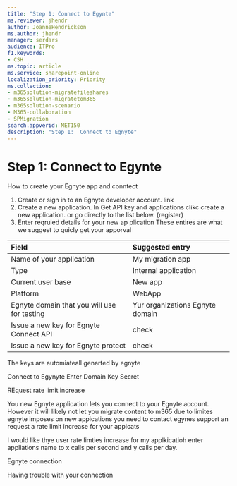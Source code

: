 ```yaml
---
title: "Step 1: Connect to Egynte"
ms.reviewer: jhendr
author: JoanneHendrickson
ms.author: jhendr
manager: serdars
audience: ITPro
f1.keywords:
- CSH
ms.topic: article
ms.service: sharepoint-online
localization_priority: Priority
ms.collection: 
- m365solution-migratefileshares
- m365solution-migratetom365
- m365solution-scenario
- M365-collaboration
- SPMigration
search.appverid: MET150
description: "Step 1:  Connect to Egnyte" 
---
```

# Step 1:  Connect to Egynte

How to create your Egnyte app and conntect

1.  Create or sign in to an Egnyte developer account.  link
2.  Create a new application.  In Get API key and applications clikc create a new application.  or go directly to the list below.  (register)
3. Enter reqruied details for your new ap plication  These entires are what we suggest to quicly get your apporval

|Field|Suggested entry|
|:-----|:----|
|Name of your application |My migration app|
|Type|Internal application |
|Current user base|New app|
|Platform |WebApp|
|Egnyte domain that you will use for testing | Yur organizations Egnyte domain|
|Issue a new key for Egnyte Connect API |check|
|Issue a new key for Egnyte protect | check|


The keys are automiateall genarted by egnyte

Connect to Egynyte 
Enter  Domain
Key
Secret


REquest rate limit increase

You new Egnyte application lets you connect to your Egnyte account.  However it will likely not let you migrate content to m365 due to limites egnyte imposes on new appications you need to contact egynes support an request a rate limit increase for your appicats

I would like thye user rate limties increase for my applkicatioh enter appliations name to x calls per second and y calls per day.

Egnyte connection

Having trouble with your connection 


